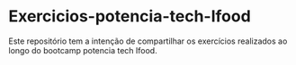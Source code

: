 # Exercicios-potencia-tech-Ifood
Este repositório tem a intenção de compartilhar os exercícios realizados ao longo do bootcamp potencia tech Ifood.
